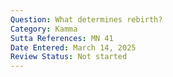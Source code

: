 ```yaml
---
Question: What determines rebirth?
Category: Kamma
Sutta References: MN 41
Date Entered: March 14, 2025
Review Status: Not started
---
```

